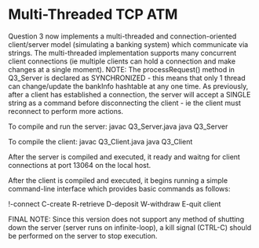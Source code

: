 # Multi-Threaded TCP ATM
Question 3 now implements a multi-threaded and connection-oriented client/server model (simulating a banking system) which communicate via strings. The multi-threaded implementation supports many concurrent client connections (ie multiple clients can hold a connection and make changes at a single moment). NOTE: The processRequest() method in Q3_Server is declared as SYNCHRONIZED - this means that only 1 thread can change/update the bankInfo hashtable at any one time. As previously, after a client has established a connection, the server will accept a SINGLE string as a command before disconnecting the client - ie the client must reconnect to perform more actions.

To compile and run the server:
javac Q3_Server.java
java Q3_Server

To compile the client:
javac Q3_Client.java
java Q3_Client

After the server is compiled and executed, it ready and waitng for client connections at port 13064 on the local host.

After the client is compiled and executed, it begins running a simple command-line interface which provides basic commands as follows:

!-connect
C-create
R-retrieve
D-deposit
W-withdraw
E-quit client

FINAL NOTE: Since this version does not support any method of shutting down the server (server runs on infinite-loop), a kill signal (CTRL-C) should be performed on the server to stop execution.
